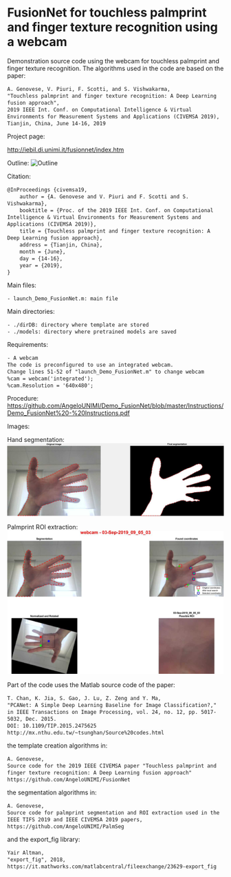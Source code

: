 # FusionNet for touchless palmprint and finger texture recognition using a webcam

Demonstration source code using the webcam for touchless palmprint and finger texture recognition.
The algorithms used in the code are based on the paper:

	A. Genovese, V. Piuri, F. Scotti, and S. Vishwakarma, 
	"Touchless palmprint and finger texture recognition: A Deep Learning fusion approach", 
	2019 IEEE Int. Conf. on Computational Intelligence & Virtual Environments for Measurement Systems and Applications (CIVEMSA 2019),
	Tianjin, China, June 14-16, 2019
	
Project page:

http://iebil.di.unimi.it/fusionnet/index.htm

Outline:
![Outline](http://iebil.di.unimi.it/fusionnet/imgs/outline.png "Outline")

Citation:

    @InProceedings {civemsa19,
        author = {A. Genovese and V. Piuri and F. Scotti and S. Vishwakarma},
        booktitle = {Proc. of the 2019 IEEE Int. Conf. on Computational Intelligence & Virtual Environments for Measurement Systems and Applications (CIVEMSA 2019)},
        title = {Touchless palmprint and finger texture recognition: A Deep Learning fusion approach},
        address = {Tianjin, China},
        month = {June},
        day = {14-16},
        year = {2019},
    }

Main files:

    - launch_Demo_FusionNet.m: main file

Main directories:

    - ./dirDB: directory where template are stored
    - ./models: directory where pretrained models are saved

Requirements:

    - A webcam
    The code is preconfigured to use an integrated webcam. 
    Change lines 51-52 of "launch_Demo_FusionNet.m" to change webcam
    %cam = webcam('integrated');
    %cam.Resolution = '640x480';

Procedure:<br/>
https://github.com/AngeloUNIMI/Demo_FusionNet/blob/master/Instructions/Demo_FusionNet%20-%20Instructions.pdf

Images: 

Hand segmentation:  
![Outline](https://github.com/AngeloUNIMI/Demo_FusionNet/blob/master/demo_images/hand_segmentation.jpg?raw=true "Hand segmentation")

Palmprint ROI extraction:  
![Outline](https://github.com/AngeloUNIMI/Demo_FusionNet/blob/master/demo_images/palmprint_ROI_extraction.jpg?raw=true "Palmprint ROI extraction")
    
Part of the code uses the Matlab source code of the paper:

	T. Chan, K. Jia, S. Gao, J. Lu, Z. Zeng and Y. Ma, 
	"PCANet: A Simple Deep Learning Baseline for Image Classification?," 
	in IEEE Transactions on Image Processing, vol. 24, no. 12, pp. 5017-5032, Dec. 2015.
	DOI: 10.1109/TIP.2015.2475625
    http://mx.nthu.edu.tw/~tsunghan/Source%20codes.html
    
the template creation algorithms in:

    A. Genovese,
    Source code for the 2019 IEEE CIVEMSA paper "Touchless palmprint and finger texture recognition: A Deep Learning fusion approach"
    https://github.com/AngeloUNIMI/FusionNet
    
the segmentation algorithms in:

    A. Genovese,
    Source code for palmprint segmentation and ROI extraction used in the IEEE TIFS 2019 and IEEE CIVEMSA 2019 papers,
    https://github.com/AngeloUNIMI/PalmSeg
	
and the export_fig library:

	Yair Altman, 
	"export_fig", 2018, 
	https://it.mathworks.com/matlabcentral/fileexchange/23629-export_fig



	
